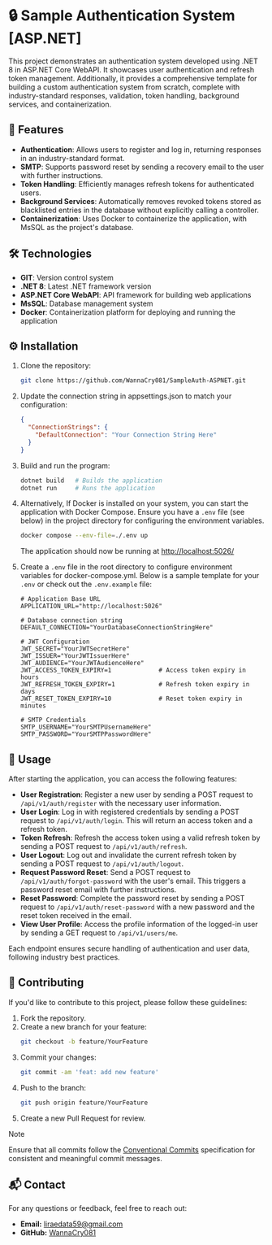 # 🔒 Sample Authentication System [ASP.NET]

This project demonstrates an authentication system developed using .NET 8 in ASP.NET Core WebAPI. It showcases user authentication and refresh token management. Additionally, it provides a comprehensive template for building a custom authentication system from scratch, complete with industry-standard responses, validation, token handling, background services, and containerization.

## 🚀 Features

- **Authentication**: Allows users to register and log in, returning responses in an industry-standard format.
- **SMTP**: Supports password reset by sending a recovery email to the user with further instructions.
- **Token Handling**: Efficiently manages refresh tokens for authenticated users.
- **Background Services**: Automatically removes revoked tokens stored as blacklisted entries in the database without explicitly calling a controller.
- **Containerization**: Uses Docker to containerize the application, with MsSQL as the project's database.

## 🛠️ Technologies

- **GIT**: Version control system
- **.NET 8**: Latest .NET framework version
- **ASP.NET Core WebAPI**: API framework for building web applications
- **MsSQL**: Database management system
- **Docker**: Containerization platform for deploying and running the application

## ⚙️ Installation

1. Clone the repository:

   ```bash
   git clone https://github.com/WannaCry081/SampleAuth-ASPNET.git
   ```

2. Update the connection string in appsettings.json to match your configuration:

   ```json
   {
     "ConnectionStrings": {
       "DefaultConnection": "Your Connection String Here"
     }
   }
   ```

3. Build and run the program:

   ```bash
   dotnet build   # Builds the application
   dotnet run     # Runs the application
   ```

4. Alternatively, If Docker is installed on your system, you can start the application with Docker Compose. Ensure you have a `.env` file (see below) in the project directory for configuring the environment variables.

   ```bash
   docker compose --env-file=./.env up
   ```

   The application should now be running at [http://localhost:5026/](http://localhost:5026/swagger/index.html)

5. Create a `.env` file in the root directory to configure environment variables for docker-compose.yml. Below is a sample template for your `.env` or check out the `.env.example` file:

   ```
   # Application Base URL
   APPLICATION_URL="http://localhost:5026"

   # Database connection string
   DEFAULT_CONNECTION="YourDatabaseConnectionStringHere"

   # JWT Configuration
   JWT_SECRET="YourJWTSecretHere"
   JWT_ISSUER="YourJWTIssuerHere"
   JWT_AUDIENCE="YourJWTAudienceHere"
   JWT_ACCESS_TOKEN_EXPIRY=1             # Access token expiry in hours
   JWT_REFRESH_TOKEN_EXPIRY=1            # Refresh token expiry in days
   JWT_RESET_TOKEN_EXPIRY=10             # Reset token expiry in minutes

   # SMTP Credentials
   SMTP_USERNAME="YourSMTPUsernameHere"
   SMTP_PASSWORD="YourSMTPPasswordHere"
   ```

## 📖 Usage

After starting the application, you can access the following features:

- **User Registration**: Register a new user by sending a POST request to `/api/v1/auth/register` with the necessary user information.
- **User Login**: Log in with registered credentials by sending a POST request to `/api/v1/auth/login`. This will return an access token and a refresh token.
- **Token Refresh**: Refresh the access token using a valid refresh token by sending a POST request to `/api/v1/auth/refresh`.
- **User Logout**: Log out and invalidate the current refresh token by sending a POST request to `/api/v1/auth/logout`.
- **Request Password Reset**: Send a POST request to `/api/v1/auth/forgot-password` with the user's email. This triggers a password reset email with further instructions.
- **Reset Password**: Complete the password reset by sending a POST request to `/api/v1/auth/reset-password` with a new password and the reset token received in the email.
- **View User Profile**: Access the profile information of the logged-in user by sending a GET request to `/api/v1/users/me`.

Each endpoint ensures secure handling of authentication and user data, following industry best practices.

## 🤝 Contributing

If you'd like to contribute to this project, please follow these guidelines:

1. Fork the repository.
2. Create a new branch for your feature:
   ```bash
   git checkout -b feature/YourFeature
   ```
3. Commit your changes:
   ```bash
   git commit -am 'feat: add new feature'
   ```
4. Push to the branch:
   ```bash
   git push origin feature/YourFeature
   ```
5. Create a new Pull Request for review.

> [!NOTE]
> Ensure that all commits follow the [Conventional Commits](https://www.conventionalcommits.org/en/v1.0.0-beta.2/) specification for consistent and meaningful commit messages.

## 📬 Contact

For any questions or feedback, feel free to reach out:

- **Email:** liraedata59@gmail.com
- **GitHub:** [WannaCry081](https://github.com/WannaCry081)
